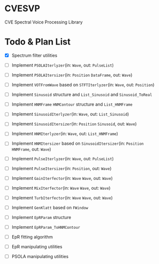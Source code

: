 CVESVP
======

CVE Spectral Voice Processing Library

Todo & Plan List
===

- [x] Spectrum filter utilities
- [ ] Implement `PSOLAIterlyzer`(in: `Wave`, out: `PulseList`)
- [ ] Implement `PSOLAItersizer`(in: `Position` `DataFrame`, out: `Wave`)
- [ ] Implement `VOTFromWave` based on `STFTIterlyzer`(in: `Wave`, out: `Position`)
- [ ] Implement `Sinusoid` structure and `List_Sinusoid` and `Sinusoid_ToReal`
- [ ] Implement `HNMFrame` `HNMContour` structure and `List_HNMFrame`
- [ ] Implement `SinusoidIterlyzer`(in: `Wave`, out: `List_Sinusoid`)
- [ ] Implement `SinusoidItersizer`(in: `Position` `Sinusoid`, out: `Wave`)
- [ ] Implement `HNMIterlyzer`(in: `Wave`, out: `List_HNMFrame`)
- [ ] Implement `HNMItersizer` based on `SinusoidItersizer`(in: `Position` `HNMFrame`, out: `Wave`)
- [ ] Implement `PulseIterlyzer`(in: `Wave`, out: `PulseList`)
- [ ] Implement `PulseItersizer`(in: `Position`, out: `Wave`)
- [ ] Implement `GainIterfector`(in: `Wave` `Wave`, out: `Wave`)
- [ ] Implement `MixIterfector`(in: `Wave` `Wave`, out: `Wave`)
- [ ] Implement `TurbIterfector`(in: `Wave` `Wave`, out: `Wave`)
- [ ] Implement `GenKlatt` based on `FWindow`
- [ ] Implement `EpRParam` structure
- [ ] Implement `EpRParam_ToHNMContour`
- [ ] EpR fitting algorithm
- [ ] EpR manipulating utilities
- [ ] PSOLA manipulating utilities

